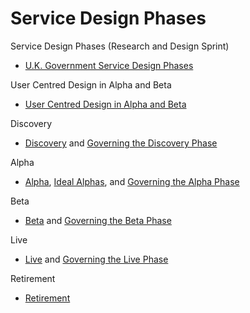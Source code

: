 # Service Design Phases

Service Design Phases (Research and Design Sprint)
* [U.K. Government Service Design Phases](https://www.gov.uk/service-manual/phases/index.html)

User Centred Design in Alpha and Beta
* [User Centred Design in Alpha and Beta](https://www.gov.uk/service-manual/user-centred-design/user-centred-design-alpha-beta.html)

Discovery
* [Discovery](https://www.gov.uk/service-manual/phases/discovery.html) and [Governing the Discovery Phase](https://www.gov.uk/service-manual/governance/governing-the-discovery-phase.html)

Alpha
* [Alpha](https://www.gov.uk/service-manual/phases/alpha.html), [Ideal Alphas](https://www.gov.uk/service-manual/phases/ideal-alphas), and [Governing the Alpha Phase](https://www.gov.uk/service-manual/governance/governing-the-alpha-phase.html)

Beta
* [Beta](https://www.gov.uk/service-manual/phases/beta) and [Governing the Beta Phase](https://www.gov.uk/service-manual/governance/governing-the-beta-phase.html)

Live
* [Live](https://www.gov.uk/service-manual/phases/live) and [Governing the Live Phase](https://www.gov.uk/service-manual/governance/governing-the-live-phase.html)

Retirement
* [Retirement](https://www.gov.uk/service-manual/phases/retirement.html)
